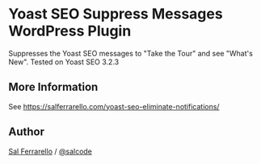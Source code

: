 # Yoast SEO Suppress Messages WordPress Plugin

Suppresses the Yoast SEO messages to "Take the Tour" and see "What's New". Tested on Yoast SEO 3.2.3

## More Information

See https://salferrarello.com/yoast-seo-eliminate-notifications/

## Author

[Sal Ferrarello](https://salferrarello.com/) / [@salcode](https://twitter.com/salcode)
